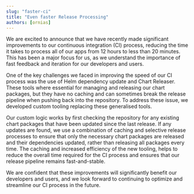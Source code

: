 ```yaml
---
slug: "faster-ci"
title: "Even faster Release Processing"
authors: [ornias]
---
```


We are excited to announce that we have recently made significant improvements to our continuous integration (CI) process, reducing the time it takes to process all of our apps from 12 hours to less than 20 minutes.
This has been a major focus for us, as we understand the importance of fast feedback and iteration for our developers and users.

One of the key challenges we faced in improving the speed of our CI process was the use of Helm dependency update and Chart Releaser.
These tools where essential for managing and releasing our chart packages, but they have no caching and can sometimes break the release pipeline when pushing back into the repository. To address these issue, we developed custom tooling replacing these generalised tools.

Our custom logic works by first checking the repository for any existing chart packages that have been updated since the last release. If any updates are found, we use a combination of caching and selective release processes to ensure that only the necessary chart packages are released and their dependencies updated, rather than releasing all packages every time. The caching and increased efficiency of the new tooling, helps to reduce the overall time required for the CI process and ensures that our release pipeline remains fast-and-stable.

We are confident that these improvements will significantly benefit our developers and users, and we look forward to continuing to optimize and streamline our CI process in the future.
